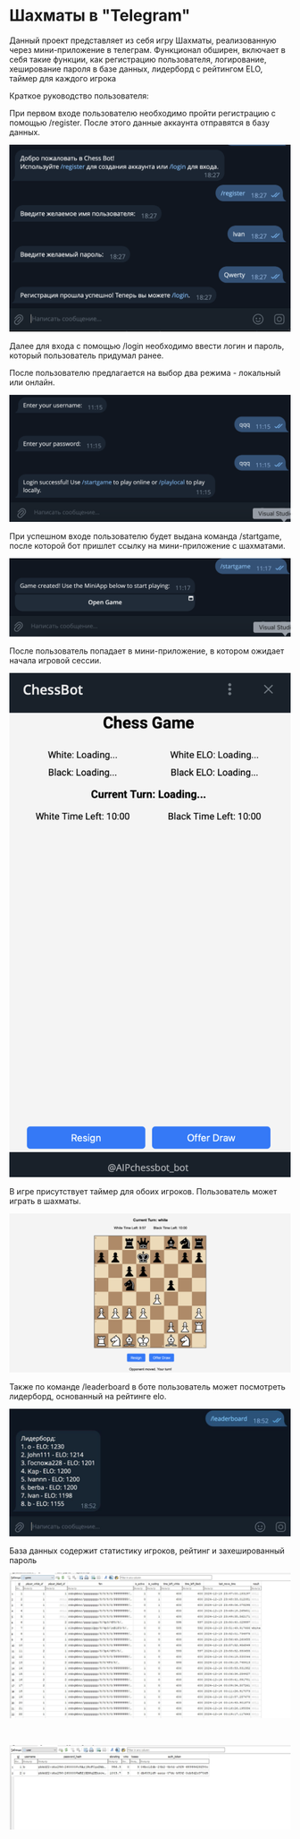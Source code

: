<h1>Шахматы в &quot;Telegram&quot;</h1>
<p>Данный проект представляет из себя игру Шахматы, реализованную через мини-приложение в телеграм. Функционал обширен, включает в себя такие функции, как регистрацию пользователя, логирование, хеширование пароля в базе данных, лидерборд с рейтингом ELO, таймер для каждого игрока</p>
<p>Краткое руководство пользователя:</p>
<p>При первом входе пользователю необходимо пройти регистрацию с помощью /register. После этого данные аккаунта отправятся в базу данных.&nbsp;</p>
<img src="https://github.com/maxim290905/TelegramChessBot/blob/main/%20%20.png">
<p>Далее для входа с помощью /login необходимо ввести логин и пароль, который пользователь придумал ранее.</p>
<p>После пользователю предлагается на выбор два режима - локальный или онлайн.&nbsp;</p>
<img src="https://github.com/maxim290905/TelegramChessBot/blob/main/Снимок%20экрана%202024-12-14%20в%2011.16.14.png">
<p>При успешном входе пользователю будет выдана команда /startgame, после которой бот пришлет ссылку на мини-приложение с шахматами.&nbsp;</p>
<img src="https://github.com/maxim290905/TelegramChessBot/blob/main/Снимок%20экрана%202024-12-14%20в%2011.17.54.png">
<p>После пользователь попадает в мини-приложение, в котором ожидает начала игровой сессии.</p>
<img src="https://github.com/maxim290905/TelegramChessBot/blob/main/Снимок%20экрана%202024-12-14%20в%2006.01.22.png">
<p>В игре присутствует таймер для обоих игроков. Пользователь может играть в шахматы.</p>
<img src="https://github.com/maxim290905/TelegramChessBot/blob/main/Снимок%20экрана%202024-12-13%20в%2018.44.57.png">
<p>Также по команде /leaderboard в боте пользователь может посмотреть лидерборд, основанный на рейтинге elo.</p>
<img src="https://github.com/maxim290905/TelegramChessBot/blob/main/IMG_6449.JPG">
<p>База данных содержит статистику игроков, рейтинг и захешированный пароль</p>
<img src="https://github.com/JKorolev/TelegramChessGame/blob/main/IMG_6458.JPG">
<p>&nbsp;</p>
<img src="https://github.com/JKorolev/TelegramChessGame/blob/main/IMG_6459.JPG">

